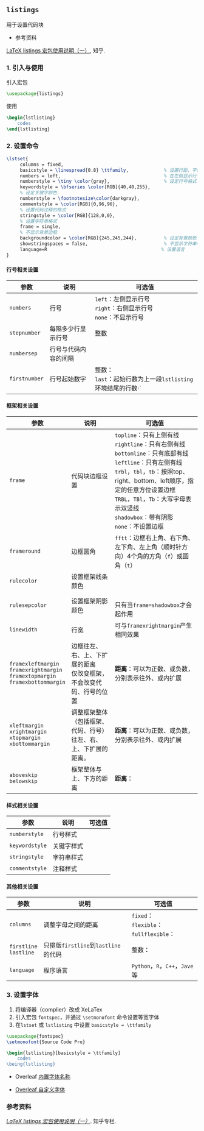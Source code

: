 

## `listings`

用于设置代码块

- 参考资料

[LaTeX listings 宏包使用说明（一）](https://zhuanlan.zhihu.com/p/261667944), 知乎.

### 1. 引入与使用

引入宏包

```latex
\usepackage{listings}
```

使用

```latex
\begin{lstlisting}
	codes
\end{lstlisting}
```




### 2. 设置命令

```latex
\lstset{
     columns = fixed,       
     basicstyle = \linespread{0.8} \ttfamily,             % 设置行距，字体
     numbers = left,                                      % 在左侧显示行号
     numberstyle = \tiny \color{gray},                    % 设定行号格式
     keywordstyle = \bfseries \color[RGB]{40,40,255},              
     % 设定关键字颜色
     numberstyle = \footnotesize\color{darkgray},           
     commentstyle = \color[RGB]{0,96,96},                   
     % 设置代码注释的格式
     stringstyle = \color[RGB]{128,0,0},                    
     % 设置字符串格式
     frame = single,                                        
     % 不显示背景边框
     backgroundcolor = \color[RGB]{245,245,244},          % 设定背景颜色
     showstringspaces = false,                            % 不显示字符串中的空格
     language=R                                          % 设置语言
}
```

#### 行号相关设置

| 参数                       | 说明                                | 可选值                                                       |
| -------------------------- | ----------------------------------- | ------------------------------------------------------------ |
| `numbers`                  | 行号                                | `left`：左侧显示行号<br/>`right`：右侧显示行号<br/>`none`：不显示行号 |
| `stepnumber`               | 每隔多少行显示行号                  | 整数                                                         |
| `numbersep`                | 行号与代码内容的间隔                |                                                              |
| `firstnumber`              | 行号起始数字                        | 整数：<br/>`last`：起始行数为上一段`lstlisting`环境结尾的行数·` |


#### 框架相关设置

| 参数                                                         | 说明                                                         | 可选值                                                       |
| ------------------------------------------------------------ | ------------------------------------------------------------ | ------------------------------------------------------------ |
| `frame`                                                      | 代码块边框设置                                               | `topline`：只有上侧有线<br/>`rightline`：只有右侧有线<br/>`bottomline`：只有底部有线<br/>`leftline`：只有左侧有线<br/>`trbl`，`tbl`，`tb`：按照top、right、bottom、left顺序，指定的任意方位设置边框<br/>`TRBL`，`TBl`，`Tb`：大写字母表示双竖线<br/>`shadowbox`：带有阴影<br/>`none`：不设置边框 |
| `frameround`                                                 | 边框圆角                                                     | `fftt`：边框右上角、右下角、左下角、左上角（顺时针方向）4个角的方角（`f`）或圆角（`t`） |
| `rulecolor`                                                  | 设置框架线条颜色                                             |                                                              |
| `rulesepcolor`                                               | 设置框架阴影颜色                                             | <br/>只有当`frame=shadowbox`才会起作用                       |
| `linewidth`                                                  | 行宽                                                         | 可与`framexrightmargin`产生相同效果                          |
| `framexleftmargin`<br/>`framexrightmargin`<br/>`framextopmargin`<br/>`framexbottommargin`<br/> | 边框往左、右、上、下扩展的距离<br/>仅改变框架，不会改变代码、行号的位置 | **距离**：可以为正数、或负数，分别表示往外、或内扩展<br/>    |
| `xleftmargin`<br/>`xrightmargin`<br/>`xtopmargin`<br/>`xbottommargin` | 调整框架整体（包括框架、代码、行号）往左、右、上、下扩展的距离。 | **距离**：可以为正数、或负数，分别表示往外、或内扩展<br/>    |
| `aboveskip`<br/>`belowskip`                                  | 框架整体与上、下方的距离                                     | **距离**：                                                   |

#### 样式相关设置

| 参数           | 说明       | 可选值 |
| -------------- | ---------- | ------ |
| `numberstyle`  | 行号样式   |        |
| `keywordstyle` | 关键字样式 |        |
| `stringstyle`  | 字符串样式 |        |
| `commentstyle` | 注释样式   |        |

#### 其他相关设置

| 参数                       | 说明                                | 可选值                                          |
| -------------------------- | ----------------------------------- | ----------------------------------------------- |
| `columns`                  | 调整字母之间的距离                  | `fixed`：<br/>`flexible`：<br/>`fullflexible`： |
| `firstline`<br/>`lastline` | 只排版`firstline`到`lastline`的代码 | 整数：                                          |
| `language`                 | 程序语言                            | `Python`，`R`，`C++`，`Jave`等                  |

### 3. 设置字体

1. 将编译器（complier）改成 XeLaTex
2. 引入宏包 `fontspec`，并通过 `\setmonofont` 命令设置等宽字体
3. 在`lstset` 或 `lstlisting` 中设置 `basicstyle = \ttfamily`

```latex
\usepackage{fontspec}
\setmonofont{Source Code Pro}

\begin{lstlisting}[basicstyle = \ttfamily]
	codes
\being{lstlisting}
```

- Overleaf [内置字体名称](https://www.overleaf.com/learn/latex/Questions/Which_OTF_or_TTF_fonts_are_supported_via_fontspec%3F)

- [Overleaf 自定义字体](https://www.overleaf.com/learn/latex/XeLaTeX)

### 参考资料

[*LaTeX listings 宏包使用说明（一）*](https://zhuanlan.zhihu.com/p/261667944). 知乎专栏.  

